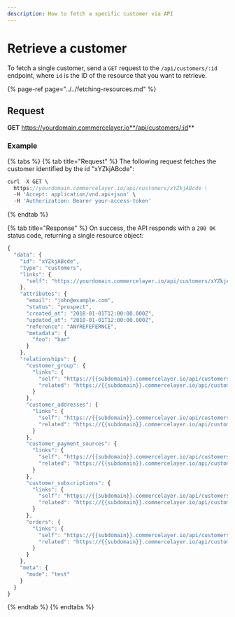 ```yaml
---
description: How to fetch a specific customer via API
---
```


# Retrieve a customer

To fetch a single customer, send a `GET` request to the `/api/customers/:id` endpoint, where `id` is the ID of the resource that you want to retrieve.

{% page-ref page="../../fetching-resources.md" %}

## Request

**GET** https://yourdomain.commercelayer.io**/api/customers/:id**

### **Example**

{% tabs %}
{% tab title="Request" %}
The following request fetches the customer identified by the id "xYZkjABcde":

```javascript
curl -X GET \
  https://yourdomain.commercelayer.io/api/customers/xYZkjABcde \
  -H 'Accept: application/vnd.api+json' \
  -H 'Authorization: Bearer your-access-token'
```
{% endtab %}

{% tab title="Response" %}
On success, the API responds with a `200 OK` status code, returning a single resource object:

```javascript
{
  "data": {
    "id": "xYZkjABcde",
    "type": "customers",
    "links": {
      "self": "https://yourdomain.commercelayer.io/api/customers/xYZkjABcde"
    },
    "attributes": {
      "email": "john@example.com",
      "status": "prospect",
      "created_at": "2018-01-01T12:00:00.000Z",
      "updated_at": "2018-01-01T12:00:00.000Z",
      "reference": "ANYREFEFERNCE",
      "metadata": {
        "foo": "bar"
      }
    },
    "relationships": {
      "customer_group": {
        "links": {
          "self": "https://{{subdomain}}.commercelayer.io/api/customers/{{customer_id}}/relationships/customer_group",
          "related": "https://{{subdomain}}.commercelayer.io/api/customers/{{customer_id}}/customer_group"
        }
      },
      "customer_addresses": {
        "links": {
          "self": "https://{{subdomain}}.commercelayer.io/api/customers/{{customer_id}}/relationships/customer_addresses",
          "related": "https://{{subdomain}}.commercelayer.io/api/customers/{{customer_id}}/customer_addresses"
        }
      },
      "customer_payment_sources": {
        "links": {
          "self": "https://{{subdomain}}.commercelayer.io/api/customers/{{customer_id}}/relationships/customer_payment_sources",
          "related": "https://{{subdomain}}.commercelayer.io/api/customers/{{customer_id}}/customer_payment_sources"
        }
      },
      "customer_subscriptions": {
        "links": {
          "self": "https://{{subdomain}}.commercelayer.io/api/customers/{{customer_id}}/relationships/customer_subscriptions",
          "related": "https://{{subdomain}}.commercelayer.io/api/customers/{{customer_id}}/customer_subscriptions"
        }
      },
      "orders": {
        "links": {
          "self": "https://{{subdomain}}.commercelayer.io/api/customers/{{customer_id}}/relationships/orders",
          "related": "https://{{subdomain}}.commercelayer.io/api/customers/{{customer_id}}/orders"
        }
      }
    },
    "meta": {
      "mode": "test"
    }
  }
}
```
{% endtab %}
{% endtabs %}

